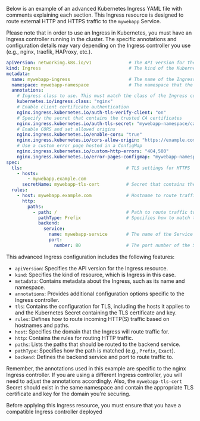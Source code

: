 Below is an example of an advanced Kubernetes Ingress YAML file with comments explaining each section. This Ingress resource is designed to route external HTTP and HTTPS traffic to the `mywebapp` Service.  
   
Please note that in order to use an Ingress in Kubernetes, you must have an Ingress controller running in the cluster. The specific annotations and configuration details may vary depending on the Ingress controller you use (e.g., nginx, traefik, HAProxy, etc.).  
   
```yaml  
apiVersion: networking.k8s.io/v1              # The API version for the Ingress  
kind: Ingress                                 # The kind of the Kubernetes resource  
metadata:  
  name: mywebapp-ingress                      # The name of the Ingress  
  namespace: mywebapp-namespace               # The namespace that the Ingress belongs to  
  annotations:  
    # Ingress class to use. This must match the class of the Ingress controller.  
    kubernetes.io/ingress.class: "nginx"  
    # Enable client certificate authentication  
    nginx.ingress.kubernetes.io/auth-tls-verify-client: "on"  
    # Specify the secret that contains the trusted CA certificates  
    nginx.ingress.kubernetes.io/auth-tls-secret: "mywebapp-namespace/ca-secret"  
    # Enable CORS and set allowed origins  
    nginx.ingress.kubernetes.io/enable-cors: "true"  
    nginx.ingress.kubernetes.io/cors-allow-origin: "https://example.com"  
    # Use a custom error page hosted in a ConfigMap  
    nginx.ingress.kubernetes.io/custom-http-errors: "404,500"  
    nginx.ingress.kubernetes.io/error-pages-configmap: "mywebapp-namespace/custom-error-pages"  
spec:  
  tls:                                       # TLS settings for HTTPS  
    - hosts:  
        - mywebapp.example.com  
      secretName: mywebapp-tls-cert          # Secret that contains the TLS certificate and key  
  rules:  
    - host: mywebapp.example.com             # Hostname to route traffic for  
      http:  
        paths:  
          - path: /                          # Path to route traffic to  
            pathType: Prefix                 # Specifies how to match the path  
            backend:  
              service:  
                name: mywebapp-service       # The name of the Service to route traffic to  
                port:  
                  number: 80                 # The port number of the Service to route traffic to  
```  
   
This advanced Ingress configuration includes the following features:  
   
- `apiVersion`: Specifies the API version for the Ingress resource.  
- `kind`: Specifies the kind of resource, which is Ingress in this case.  
- `metadata`: Contains metadata about the Ingress, such as its name and namespace.  
- `annotations`: Provides additional configuration options specific to the Ingress controller.  
- `tls`: Contains the configuration for TLS, including the hosts it applies to and the Kubernetes Secret containing the TLS certificate and key.  
- `rules`: Defines how to route incoming HTTP(S) traffic based on hostnames and paths.  
- `host`: Specifies the domain that the Ingress will route traffic for.  
- `http`: Contains the rules for routing HTTP traffic.  
- `paths`: Lists the paths that should be routed to the backend service.  
- `pathType`: Specifies how the path is matched (e.g., `Prefix`, `Exact`).  
- `backend`: Defines the backend service and port to route traffic to.  
   
Remember, the annotations used in this example are specific to the nginx Ingress controller. If you are using a different Ingress controller, you will need to adjust the annotations accordingly. Also, the `mywebapp-tls-cert` Secret should exist in the same namespace and contain the appropriate TLS certificate and key for the domain you're securing.  
   
Before applying this Ingress resource, you must ensure that you have a compatible Ingress controller deployed